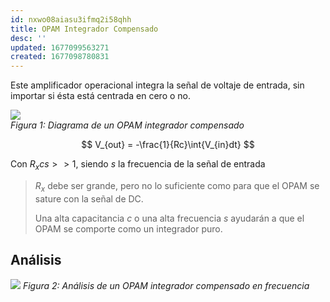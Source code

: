 ```yaml
---
id: nxwo08aiasu3ifmq2i58qhh
title: OPAM Integrador Compensado
desc: ''
updated: 1677099563271
created: 1677098780831
---
```


Este amplificador operacional integra la señal de voltaje de entrada, sin importar si ésta está centrada en cero o no.

![](/assets/images/2023-02-22-15-53-15.png)   
_Figura 1: Diagrama de un OPAM integrador compensado_

$$
  V_{out} = -\frac{1}{Rc}\int{V_{in}dt}
$$

Con $R_xcs >> 1$, siendo $s$ la frecuencia de la señal de entrada

> $R_x$ debe ser grande, pero no lo suficiente como para que el OPAM se sature con la señal de DC.
>
> Una alta capacitancia $c$ o una alta frecuencia $s$ ayudarán a que el OPAM se comporte como un integrador puro.

## Análisis

![](/assets/images/2023-02-22-15-56-06.png)
_Figura 2: Análisis de un OPAM integrador compensado en frecuencia_